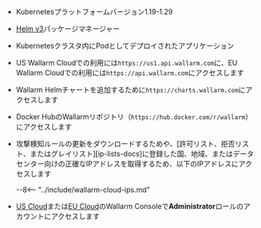 * Kubernetesプラットフォームバージョン1.19-1.29
* [Helm v3](https://helm.sh/)パッケージマネージャー
* Kubernetesクラスタ内にPodとしてデプロイされたアプリケーション
* US Wallarm Cloudでの利用には`https://us1.api.wallarm.com`に、EU Wallarm Cloudでの利用には`https://api.wallarm.com`にアクセスします
* Wallarm Helmチャートを追加するために`https://charts.wallarm.com`にアクセスします
* Docker HubのWallarmリポジトリ（`https://hub.docker.com/r/wallarm`）にアクセスします
* 攻撃検知ルールの更新をダウンロードするためや、[許可リスト、拒否リスト、またはグレイリスト][ip-lists-docs]に登録した国、地域、またはデータセンター向けの正確なIPアドレスを取得するため、以下のIPアドレスにアクセスします

    --8<-- "../include/wallarm-cloud-ips.md"
* [US Cloud](https://us1.my.wallarm.com/)または[EU Cloud](https://my.wallarm.com/)のWallarm Consoleで**Administrator**ロールのアカウントにアクセスします